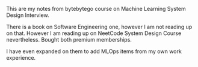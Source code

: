 This are my notes from bytebytego course on Machine Learning System Design Interview.

There is a book on Software Engineering one, however I am not reading up on that. However I am reading up on NeetCode System Design Course nevertheless. Bought both premium memberships.

I have even expanded on them to add MLOps items from my own work experience.